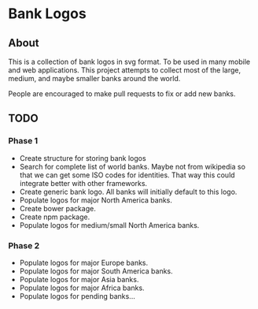 # Bank Logos
## About
This is a collection of bank logos in svg format. To be used in many mobile and web applications.
This project attempts to collect most of the large, medium, and maybe smaller banks around the world.

People are encouraged to make pull requests to fix or add new banks.

## TODO
### Phase 1
- Create structure for storing bank logos
- Search for complete list of world banks. Maybe not from wikipedia so that we can get some ISO codes for identities. That way this could integrate better with other frameworks.
- Create generic bank logo. All banks will initially default to this logo.
- Populate logos for major North America banks.
- Create bower package.
- Create npm package.
- Populate logos for medium/small North America banks.

### Phase 2
- Populate logos for major Europe banks.
- Populate logos for major South America banks.
- Populate logos for major Asia banks.
- Populate logos for major Africa banks.
- Populate logos for pending banks...
